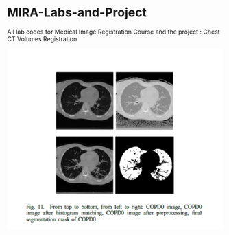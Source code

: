 # MIRA-Labs-and-Project
 All lab codes for Medical Image Registration Course and the project : Chest CT Volumes Registration
<div style="display:flex">
    <img src="MIRA.png" alt="MIRA Project Image" width="512px">
</div>
